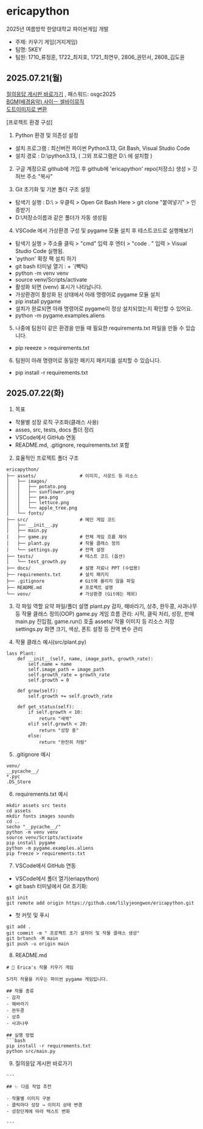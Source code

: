 # ericapython
2025년 여름방학 한양대학교 파이썬게임 개발
- 주제: 키우기 게임(거지게임)
- 팀명: 5KEY
- 팀원: 1710_류정훈, 1722_최지호, 1721_최연우, 2806_권민서, 2808_김도윤

## 2025.07.21(월)
[질의응답 게시판 바로가기](http://www.hue-youthsw.com/22) , 패스워드: osgc2025 <br>
[BGM(배경음악) 사이ㅡ 셀바이뮤직](https://www.sellbuymusic.com) <br>
[도트이미지로 변환](https://giventofly.github.io/pixelit/#tryit)

[프로젝트 환경 구성]
1. Python 환경 및 의존성 설정 
  - 설치 프로그램 : 최신버전 파이썬 Python3.13, Git Bash, Visual Studio Code
  - 설치 경로 : D:\python3.13, ( 그외 프로그램은 D:\ 에 설치함 )

2. 구글 계정으로 github에 가입 후 github에 'ericapython' repo(저장소) 생성 > 깃 허브 주소 "복사"

3. Git 초기화 및 기본 폴더 구조 설정
  - 탐색기 실행 : D:\ > 우클릭 > Open Git Bash Here > git clone "붙여넣기" > 인증받기
  - D:\저장소이름과 같은 폴더가 자동 생성됨

4. VSCode 에서 가상환경 구성 및 pygame 모듈 설치 후 테스트코드로 실행해보기
  - 탐색기 실행 > 주소줄 클릭 > "cmd" 입력 후 엔터 > "code . " 입력 > Visual Studio Code 실행됨.
  - 'python' 확장 팩 설치 하기
  - git bash 터미널 열기 : <Ctrl> + `(빽틱)
  - python -m venv venv
  - source venv/Scripts/activate
  - 활성화 되면 (venv) 표시가 나타납니다.
  - 가상환경이 활성화 된 상태에서 아래 명령어로 pygame 모듈 설치
  - pip install pygame
  - 설치가 완료되면 아래 명령어로 pygame이 정상 설치되었는지 확인할 수 있어요.
  - python -m pygame.examples.aliens

5. 나중에 팀원이 같은 환경을 만들 때 필요한 requirements.txt 파일을 만들 수 있습니다.
  - pip reeeze > requirements.txt

6. 팀원이 아래 명령어로 동일한 패키지 패키지를 설치할 수 있습니다.
  - pip install -r requirements.txt

## 2025.07.22(화)

1. 목표
  - 작물별 성장 로직 구조화(클래스 사용)
  - asses, src, tests, docs 폴더 정리
  - VSCode에서 GitHub 연동
  - README.md, .gitignore, requirements.txt 포함

2. 효율적인 프로젝트 폴더 구조
```
ericapython/
├── assets/                # 이미지, 사운드 등 리소스
│   ├── images/
│   │   ├── potato.png
│   │   ├── sunflower.png
│   │   ├── pea.png
│   │   ├── lettuce.png
│   │   └── apple_tree.png
│   └── fonts/
├── src/                   # 메인 게임 코드
│   ├── __init__.py
│   ├── main.py
│   ├── game.py            # 전체 게임 흐름 제어
│   ├── plant.py           # 작물 클래스 정의
│   └── settings.py        # 전역 설정
├── tests/                 # 테스트 코드 (옵션)
│   └── test_growth.py
├── docs/                  # 설명 자료나 PPT (수업용)
├── requirements.txt       # 설치 패키지
├── .gitignore             # Git에 올리지 않을 파일
├── README.md              # 프로젝트 설명
└── venv/                  # 가상환경 (Git에는 제외)
```

3. 각 파일 역할 요약
  파일/폴더              설명
  plant.py              감자, 해바라기, 상추, 완두콩, 사과나무 등 작물 클래스 정의(OOP)
  game.py               게임 흐름 관리: 시작, 클릭 처리, 성장, 판매
  main.py               진입점, game.run() 호출
  assets/               작물 이미지 등 리소스 저장
  settings.py           화면 크기, 색상, 폰트 설정 등 전역 변수 관리

4. 작물 클래스 예시(src/plant.py)
```
lass Plant:
    def __init__(self, name, image_path, growth_rate):
        self.name = name
        self.image_path = image_path
        self.growth_rate = growth_rate
        self.growth = 0

    def grow(self):
        self.growth += self.growth_rate

    def get_status(self):
        if self.growth < 10:
            return "새싹"
        elif self.growth < 20:
            return "성장 중"
        else:
            return "완전히 자람"
```
5. .gitignore 예시
```
venv/
__pycache__/
*.pyc
.DS_Store
```

6. requirements.txt 예시
```
mkdir assets src tests
cd assets
mkdir fonts images sounds
cd ..
secho "__pycache__/"
python -m venv venv
source venv/Scripts/activate
pip install pygame
python -m pygame.examples.aliens
pip freeze > requirements.txt
```

7. VSCode에서 GitHub 연동
- VSCode에서 폴더 열기(eriapython)
- git bash 터미널에서 Git 초기화:
```
git init
git remote add origin https://github.com/lilyjeongwon/ericapython.git
```
  - 첫 커밋 및 푸시
```
git add .
git commit -m " 프로젝트 초기 설저어 및 작물 클래스 생성"
git brtanch -M main
git push -u origin main
```

8. README.md
```
# 🌱 Erica's 작물 키우기 게임

5가지 작물을 키우는 파이썬 pygame 게임입니다.

## 작물 종류
- 감자
- 해바라기
- 완두콩
- 상추
- 사과나무

## 실행 방법
```bash
pip install -r requirements.txt
python src/main.py
```
9. 질의응답 게시판 바로가기
```
---

## ✨ 다음 작업 추천

- 작물별 이미지 구분
- 클릭마다 성장 → 이미지 상태 변경
- 성장단계에 따라 텍스트 변화

---

```


